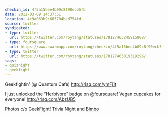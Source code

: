 ```yaml
---
checkin_id: 4f5a15bee4b09c8f90ecb5fb
date: 2012-03-09 14:37:51
location: 4c9a063b9c663704bed754fd
source: twitter
syndicated:
- type: twitter
  url: https://twitter.com/roytang/statuses/178127463245815808/
- type: foursquare
  url: https://www.swarmapp.com/roytang/checkin/4f5a15bee4b09c8f90ecb5fb
- type: twitter
  url: https://twitter.com/roytang/statuses/178127463019319296/
tags:
- quiznight
- geekfight
---
```


Geekfightin' (@ Quantum Cafe) http://4sq.com/ymFj1t

I just unlocked the “Herbivore” badge on @foursquare! Vegan cupcakes for everyone! http://4sq.com/AbzUB5

Photos c/o GeekFight! Trivia Night and [Bimbo](https://www.facebook.com/media/set/?set=a.4797928037121&type=3)